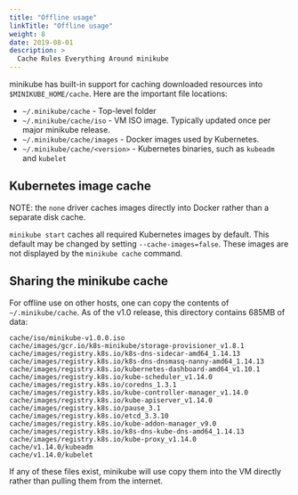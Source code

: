 ```yaml
---
title: "Offline usage"
linkTitle: "Offline usage"
weight: 8
date: 2019-08-01
description: >
  Cache Rules Everything Around minikube
---
```


minikube has built-in support for caching downloaded resources into `$MINIKUBE_HOME/cache`. Here are the important file locations:

* `~/.minikube/cache` - Top-level folder
* `~/.minikube/cache/iso` - VM ISO image. Typically updated once per major minikube release.
* `~/.minikube/cache/images` - Docker images used by Kubernetes.
* `~/.minikube/cache/<version>` - Kubernetes binaries, such as `kubeadm` and `kubelet`

## Kubernetes image cache

NOTE: the `none` driver caches images directly into Docker rather than a separate disk cache.

`minikube start` caches all required Kubernetes images by default. This default may be changed by setting `--cache-images=false`. These images are not displayed by the `minikube cache` command.

## Sharing the minikube cache

For offline use on other hosts, one can copy the contents of `~/.minikube/cache`. As of the v1.0 release, this directory contains 685MB of data:

```text
cache/iso/minikube-v1.0.0.iso
cache/images/gcr.io/k8s-minikube/storage-provisioner_v1.8.1
cache/images/registry.k8s.io/k8s-dns-sidecar-amd64_1.14.13
cache/images/registry.k8s.io/k8s-dns-dnsmasq-nanny-amd64_1.14.13
cache/images/registry.k8s.io/kubernetes-dashboard-amd64_v1.10.1
cache/images/registry.k8s.io/kube-scheduler_v1.14.0
cache/images/registry.k8s.io/coredns_1.3.1
cache/images/registry.k8s.io/kube-controller-manager_v1.14.0
cache/images/registry.k8s.io/kube-apiserver_v1.14.0
cache/images/registry.k8s.io/pause_3.1
cache/images/registry.k8s.io/etcd_3.3.10
cache/images/registry.k8s.io/kube-addon-manager_v9.0
cache/images/registry.k8s.io/k8s-dns-kube-dns-amd64_1.14.13
cache/images/registry.k8s.io/kube-proxy_v1.14.0
cache/v1.14.0/kubeadm
cache/v1.14.0/kubelet
```

If any of these files exist, minikube will use copy them into the VM directly rather than pulling them from the internet.
